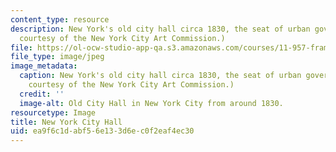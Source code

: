 ```yaml
---
content_type: resource
description: New York's old city hall circa 1830, the seat of urban governance. (Image
  courtesy of the New York City Art Commission.)
file: https://ol-ocw-studio-app-qa.s3.amazonaws.com/courses/11-957-frameworks-of-urban-governance-january-iap-2007/ea9f6c1dabf56e133d6ec0f2eaf4ec30_11-957iap07.jpg
file_type: image/jpeg
image_metadata:
  caption: New York's old city hall circa 1830, the seat of urban governance. (Image
    courtesy of the New York City Art Commission.)
  credit: ''
  image-alt: Old City Hall in New York City from around 1830.
resourcetype: Image
title: New York City Hall
uid: ea9f6c1d-abf5-6e13-3d6e-c0f2eaf4ec30
---
```

